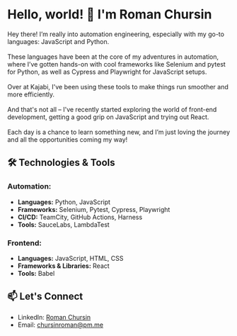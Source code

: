 # Hello, world! 👋 I'm Roman Chursin

Hey there! I’m really into automation engineering, especially with my go-to languages: JavaScript and Python.<br>  
These languages have been at the core of my adventures in automation, where I’ve gotten hands-on with cool frameworks like Selenium and pytest for Python, as well as Cypress and Playwright for JavaScript setups.<br>  
Over at Kajabi, I've been using these tools to make things run smoother and more efficiently.<br>  
And that's not all – I've recently started exploring the world of front-end development, getting a good grip on JavaScript and trying out React.<br>  
Each day is a chance to learn something new, and I’m just loving the journey and all the opportunities coming my way!


## 🛠 Technologies & Tools

### **Automation:**
- **Languages:** Python, JavaScript
- **Frameworks:** Selenium, Pytest, Cypress, Playwright
- **CI/CD:** TeamCity, GitHub Actions, Harness
- **Tools:** SauceLabs, LambdaTest

### **Frontend:**
- **Languages:** JavaScript, HTML, CSS
- **Frameworks & Libraries:** React
- **Tools:** Babel

## 📫 Let's Connect

- LinkedIn: [Roman Chursin](https://www.linkedin.com/in/roman-chursin/)
- Email: chursinroman@pm.me

